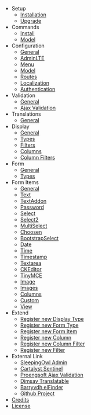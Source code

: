 - Setup 
    - [Installation](/{{version}}/setup/installation)
    - [Upgrade](/{{version}}/setup/upgrade)
- Commands
    - [Install](/{{version}}/command/install)
    - [Model](/{{version}}/command/model)
- Configuration
    - [General](/{{version}}/configuration/general)
    - [AdminLTE](/{{version}}/configuration/adminlte)
    - [Menu](/{{version}}/configuration/menu)
    - [Model](/{{version}}/configuration/model)
    - [Routes](/{{version}}/configuration/routes)
    - [Localization](/{{version}}/configuration/localization)
    - [Authentication](/{{version}}/configuration/authentication)
- Validation
    - [General](/{{version}}/validation/general)
    - [Ajax Validation](/{{version}}/validation/ajax)
- Translations
    - [General](/{{version}}/translation/general)
- Display
    - [General](/{{version}}/display/general)
    - [Types](/{{version}}/display/types)
    - [Filters](/{{version}}/display/filters)
    - [Columns](/{{version}}/display/columns)
    - [Column Filters](/{{version}}/display/column_filters)
- Form
    - [General](/{{version}}/form/general)
    - [Types](/{{version}}/form/types)
- Form Items  
    - [General](/{{version}}/field/general)
    - [Text](/{{version}}/field/text)
    - [TextAddon](/{{version}}/field/textaddon)
    - [Password](/{{version}}/field/password)
    - [Select](/{{version}}/field/select)
    - [Select2](/{{version}}/field/select2)
    - [MultiSelect](/{{version}}/field/multiselect)
    - [Choosen](/{{version}}/field/choosen)
    - [BootstrapSelect](/{{version}}/field/bootstrapselect)
    - [Date](/{{version}}/field/date)
    - [Time](/{{version}}/field/time)
    - [Timestamp](/{{version}}/field/timestamp)
    - [Textarea](/{{version}}/field/textarea)
    - [CKEditor](/{{version}}/field/ckeditor)
    - [TinyMCE](/{{version}}/field/tinymce)
    - [Image](/{{version}}/field/image)
    - [Images](/{{version}}/field/images)
    - [Columns](/{{version}}/field/columns)
    - [Custom](/{{version}}/field/custom)
    - [View](/{{version}}/field/view)
- Extend
    - [Register new Display Type](/{{version}}/extend/displaytype)
    - [Register new Form Type](/{{version}}/extend/formtype)
    - [Register new Form Item](/{{version}}/extend/formitem)
    - [Register new Column](/{{version}}/extend/column)
    - [Register new Column Filter](/{{version}}/extend/columnfilter)
    - [Register new Filter](/{{version}}/extend/filter)
- External Link
    - <a href="http://sleeping-owl.github.io" target="_blank">SleepingOwl Admin</a> 
    - <a href="https://cartalyst.com/manual/sentinel" target="_blank">Cartalyst Sentinel</a>
    - <a href="https://github.com/proengsoft/laravel-jsvalidation" target="_blank">Proengsoft Ajax Validation</a>
    - <a href="https://github.com/dimsav/laravel-translatable" target="_blank">Dimsav Translatable</a>
    - <a href="https://github.com/barryvdh/laravel-elfinder" target="_blank">Barryvdh elFinder</a>
    - <a href="https://github.com/Pseudoagentur/soa-sentinel" target="_blank">Github Project</a>
- [Credits](/{{version}}/credits)
- [License](/{{version}}/license)